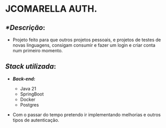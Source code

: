 # JCOMARELLA AUTH.
## _**Descrição*_:
- Projeto feito para que outros projetos pessoais, e projetos de testes de novas linguagens, consigam consumir e fazer um login e criar conta num primeiro momento.

## _**Stack utilizada**_:
- **_Back-end:_**
  - Java 21
  - SpringBoot
  - Docker
  - Postgres

- Com o passar do tempo pretendo ir implementando melhorias e outros tipos de autenticação.
